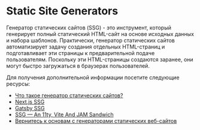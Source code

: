# Static Site Generators

Генератор статических сайтов (SSG) - это инструмент, который генерирует полный статический HTML-сайт на основе исходных данных и набора шаблонов. Практически, генератор статических сайтов автоматизирует задачу создания отдельных HTML-страниц и подготавливает эти страницы к предварительной подаче пользователям. Поскольку эти HTML-страницы создаются заранее, они могут быстро загружаться в браузерах пользователей.

Для получения дополнительной информации посетите следующие ресурсы:

- [Что такое генератор статических сайтов?](https://www.cloudflare.com/learning/performance/static-site-generator/)
- [Next.js SSG](https://nextjs.org/docs/advanced-features/static-html-export)
- [Gatsby SSG](https://www.gatsbyjs.com/docs/glossary/static-site-generator/)
- [SSG — An 11ty, Vite And JAM Sandwich](https://www.smashingmagazine.com/2021/10/building-ssg-11ty-vite-jam-sandwich/)
- [Вернитесь к основам с генераторами статических веб-сайтов](https://thenewstack.io/get-back-basics-static-website-generators/)
